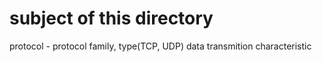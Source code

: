 # subject of this directory
protocol - protocol family, type(TCP, UDP)
data transmition characteristic

